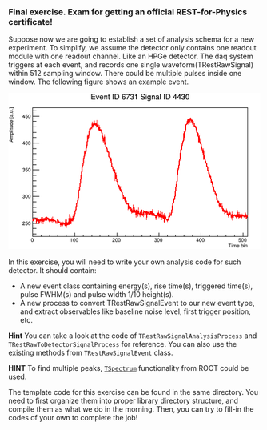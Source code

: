 ### Final exercise. Exam for getting an official REST-for-Physics certificate!

Suppose now we are going to establish a set of analysis schema for a new experiment. 
To simplify, we assume the detector only contains one readout module with one readout channel. Like an HPGe detector. The daq system triggers
at each event, and records one single waveform(TRestRawSignal) within 512 sampling window. There could be multiple pulses inside one window. 
The following figure shows an example event.

![xx](sample_event.png)

In this exercise, you will need to write your own analysis code for such detector. It should contain: 
* A new event class containing energy(s), rise time(s), triggered time(s), pulse FWHM(s) and pulse width 1/10 height(s).
* A new process to convert TRestRawSignalEvent to our new event type, and extract observables like baseline noise level, first trigger position, etc.

**Hint** You can take a look at the code of `TRestRawSignalAnalysisProcess` and `TRestRawToDetectorSignalProcess` for reference. You can also use the existing methods from `TRestRawSignalEvent` class. 

**HINT** To find multiple peaks, [`TSpectrum`](https://root.cern.ch/doc/v624/classTSpectrum.html) functionality from ROOT could be used.

The template code for this exercise can be found in the same directory. You need to first organize them into proper library directory structure, and compile them as what we do in the morning. Then, you can try to fill-in the codes of your own to complete the job!
